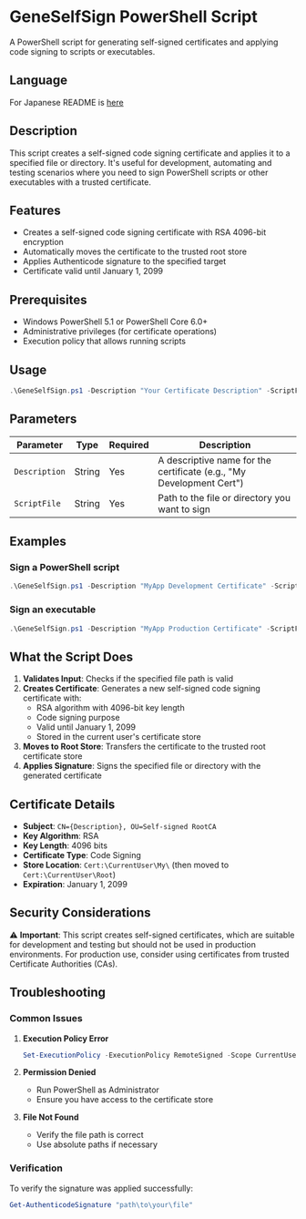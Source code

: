 # GeneSelfSign PowerShell Script

A PowerShell script for generating self-signed certificates and applying code signing to scripts or executables.

## Language

For Japanese README is [here](https://github.com/so-stj/GenSelfSign/blob/main/README_JP.md)

## Description

This script creates a self-signed code signing certificate and applies it to a specified file or directory. It's useful for development, automating and testing scenarios where you need to sign PowerShell scripts or other executables with a trusted certificate.

## Features

- Creates a self-signed code signing certificate with RSA 4096-bit encryption
- Automatically moves the certificate to the trusted root store
- Applies Authenticode signature to the specified target
- Certificate valid until January 1, 2099

## Prerequisites

- Windows PowerShell 5.1 or PowerShell Core 6.0+
- Administrative privileges (for certificate operations)
- Execution policy that allows running scripts

## Usage

```powershell
.\GeneSelfSign.ps1 -Description "Your Certificate Description" -ScriptFile "path\to\your\script.ps1"
```

## Parameters

| Parameter | Type | Required | Description |
|-----------|------|----------|-------------|
| `Description` | String | Yes | A descriptive name for the certificate (e.g., "My Development Cert") |
| `ScriptFile` | String | Yes | Path to the file or directory you want to sign |

## Examples

### Sign a PowerShell script
```powershell
.\GeneSelfSign.ps1 -Description "MyApp Development Certificate" -ScriptFile "C:\Scripts\MyScript.ps1"
```

### Sign an executable
```powershell
.\GeneSelfSign.ps1 -Description "MyApp Production Certificate" -ScriptFile "C:\Apps\MyApp.exe"
```

## What the Script Does

1. **Validates Input**: Checks if the specified file path is valid
2. **Creates Certificate**: Generates a new self-signed code signing certificate with:
   - RSA algorithm with 4096-bit key length
   - Code signing purpose
   - Valid until January 1, 2099
   - Stored in the current user's certificate store
3. **Moves to Root Store**: Transfers the certificate to the trusted root certificate store
4. **Applies Signature**: Signs the specified file or directory with the generated certificate

## Certificate Details

- **Subject**: `CN={Description}, OU=Self-signed RootCA`
- **Key Algorithm**: RSA
- **Key Length**: 4096 bits
- **Certificate Type**: Code Signing
- **Store Location**: `Cert:\CurrentUser\My\` (then moved to `Cert:\CurrentUser\Root`)
- **Expiration**: January 1, 2099

## Security Considerations

⚠️ **Important**: This script creates self-signed certificates, which are suitable for development and testing but should not be used in production environments. For production use, consider using certificates from trusted Certificate Authorities (CAs).

## Troubleshooting

### Common Issues

1. **Execution Policy Error**
   ```powershell
   Set-ExecutionPolicy -ExecutionPolicy RemoteSigned -Scope CurrentUser
   ```

2. **Permission Denied**
   - Run PowerShell as Administrator
   - Ensure you have access to the certificate store

3. **File Not Found**
   - Verify the file path is correct
   - Use absolute paths if necessary

### Verification

To verify the signature was applied successfully:
```powershell
Get-AuthenticodeSignature "path\to\your\file"
```
